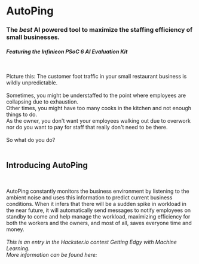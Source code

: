 <h1>AutoPing</h1>
<h3>The <i>best</i> AI powered tool to maximize the staffing efficiency of small businesses.</h3>
<h4><i>Featuring the Infinieon PSoC 6 AI Evaluation Kit</i></h4><br>
<p>
  Picture this: The customer foot traffic in your small restaurant business is wildly unpredictable. <br><br>
  Sometimes, you might be understaffed to the point where employees are collapsing due to exhaustion. <br>
  Other times, you might have too many cooks in the kitchen and not enough things to do. <br>
  As the owner, you don't want your employees walking out due to overwork nor do you want to pay for staff that really don't need
  to be there. <br><br>
  So what do you do?<br><br>
</p>
<h2>Introducing AutoPing</h2><br>
<p>
  AutoPing constantly monitors the business environment by listening to the ambient noise and uses this information to predict current business conditions. 
  When it infers that there will be a sudden spike in workload in the near future, it will automatically send messages to notify employees on standby to come 
  and help manage the workload, maximizing efficiency for both the workers and the owners, 
  and most of all, saves everyone time and money.<br><br>
  <i>This is an entry in the Hackster.io contest Getting Edgy with Machine Learning. <br>
  More information can be found here: </i>
</p>
